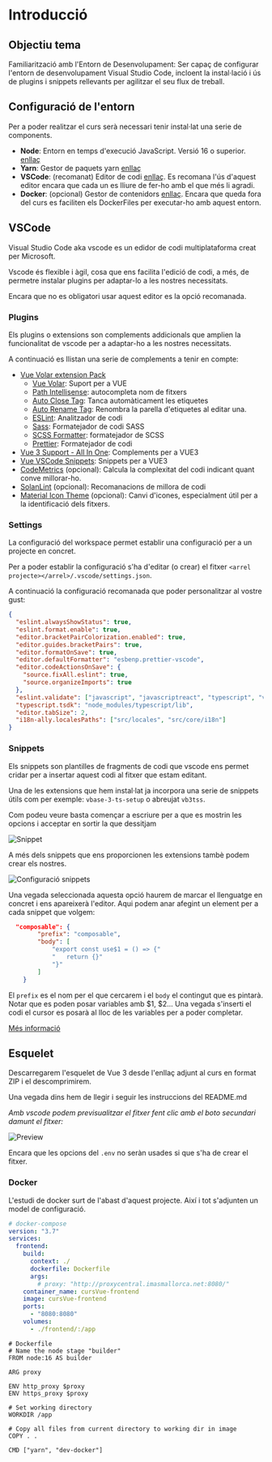 # Introducció

## Objectiu tema

Familiarització amb l'Entorn de Desenvolupament: Ser capaç de configurar l'entorn de desenvolupament Visual Studio Code, incloent la instal·lació i ús de plugins i snippets rellevants per agilitzar el seu flux de treball.

## Configuració de l'entorn

Per a poder realitzar el curs serà necessari tenir instal·lat una serie de components.

- **Node**: Entorn en temps d'execució JavaScript. Versió 16 o superior. [enllaç](https://nodejs.org/en)
- **Yarn**: Gestor de paquets yarn [enllaç](https://classic.yarnpkg.com/en/)
- **VSCode**: (recomanat) Editor de codi [enllaç](https://code.visualstudio.com). Es recomana l'ús d'aquest editor encara que cada un es lliure de fer-ho amb el que més li agradi.
- **Docker**: (opcional) Gestor de contenidors [enllaç](https://www.docker.com). Encara que queda fora del curs es faciliten els DockerFiles per executar-ho amb aquest entorn.

## VSCode

Visual Studio Code aka vscode es un edidor de codi multiplataforma creat per Microsoft.

Vscode és flexible i àgil, cosa que ens facilita l'edició de codi, a més, de permetre instalar plugins per adaptar-lo a les nostres necessitats.

Encara que no es obligatori usar aquest editor es la opció recomanada.

### Plugins

Els plugins o extensions son complements addicionals que amplien la funcionalitat de vscode per a adaptar-ho a les nostres necessitats.

A continuació es llistan una serie de complements a tenir en compte:

- [Vue Volar extension Pack](https://marketplace.visualstudio.com/items?itemName=MisterJ.vue-volar-extention-pack)
  - [Vue Volar](https://marketplace.visualstudio.com/items?itemName=Vue.volar): Suport per a VUE
  - [Path Intellisense](https://marketplace.visualstudio.com/items?itemName=christian-kohler.path-intellisense): autocompleta nom de fitxers
  - [Auto Close Tag](https://marketplace.visualstudio.com/items?itemName=formulahendry.auto-close-tag): Tanca automàticament les etiquetes
  - [Auto Rename Tag](https://marketplace.visualstudio.com/items?itemName=formulahendry.auto-rename-tag): Renombra la parella d'etiquetes al editar una.
  - [ESLint](https://marketplace.visualstudio.com/items?itemName=dbaeumer.vscode-eslint): Analitzador de codi
  - [Sass](https://marketplace.visualstudio.com/items?itemName=Syler.sass-indented): Formatejador de codi SASS
  - [SCSS Formatter](https://marketplace.visualstudio.com/items?itemName=sibiraj-s.vscode-scss-formatter): formatejador de SCSS
  - [Prettier](https://marketplace.visualstudio.com/items?itemName=esbenp.prettier-vscode): Formatejador de codi
- [Vue 3 Support - All In One](https://marketplace.visualstudio.com/items?itemName=Wscats.vue): Complements per a VUE3
- [Vue VSCode Snippets](https://marketplace.visualstudio.com/items?itemName=sdras.vue-vscode-snippets): Snippets per a VUE3
- [CodeMetrics](https://marketplace.visualstudio.com/items?itemName=kisstkondoros.vscode-codemetrics) (opcional): Calcula la complexitat del codi indicant quant conve millorar-ho.
- [SolanLint](https://marketplace.visualstudio.com/items?itemName=SonarSource.sonarlint-vscode) (opcional): Recomanacions de millora de codi
- [Material Icon Theme](https://marketplace.visualstudio.com/items?itemName=PKief.material-icon-theme) (opcional): Canvi d'icones, especialment útil per a la identificació dels fitxers.

### Settings

La configuració del workspace permet establir una configuració per a un projecte en concret.

Per a poder establir la configuració s'ha d'editar (o crear) el fitxer `<arrel projecte></arrel>/.vscode/settings.json`. 

A continuació la configuració recomanada que poder personalitzar al vostre gust:
```json
{
  "eslint.alwaysShowStatus": true,
  "eslint.format.enable": true,
  "editor.bracketPairColorization.enabled": true,
  "editor.guides.bracketPairs": true,
  "editor.formatOnSave": true,
  "editor.defaultFormatter": "esbenp.prettier-vscode",
  "editor.codeActionsOnSave": {
    "source.fixAll.eslint": true,
    "source.organizeImports": true
  },
  "eslint.validate": ["javascript", "javascriptreact", "typescript", "vue"],
  "typescript.tsdk": "node_modules/typescript/lib",
  "editor.tabSize": 2,
  "i18n-ally.localesPaths": ["src/locales", "src/core/i18n"]
}
```

### Snippets

Els snippets son plantilles de fragments de codi que vscode ens permet cridar per a insertar aquest codi al fitxer que estam editant.

Una de les extensions que hem instal·lat ja incorpora una serie de snippets útils com per exemple: `vbase-3-ts-setup` o abreujat `vb3tss`.

Com podeu veure basta començar a escriure per a que es mostrin les opcions i acceptar en sortir la que dessitjam

![Snippet](./imatges/snippet.gif)

A més dels snippets que ens proporcionen les extensions tambè podem crear els nostres.

![Configuració snippets](./imatges/configSnnipets.png)

Una vegada seleccionada aquesta opció haurem de marcar el llenguatge en concret i ens apareixerà l'editor. Aqui podem anar afegint un element per a cada snippet que volgem:

```json
  "composable": {
		"prefix": "composable",
		"body": [
			"export const use$1 = () => {"
			"	return {}"
			"}"
		]
	}
```
El `prefix` es el nom per el que cercarem i el `body` el contingut que es pintarà. Notar que es poden posar variables amb $1, $2... Una vegada s'inserti el codi el cursor es posarà al lloc de les variables per a poder completar.

[Més informació](https://code.visualstudio.com/docs/editor/userdefinedsnippets)

## Esquelet

Descarregarem l'esquelet de Vue 3 desde l'enllaç adjunt al curs en format ZIP i el descomprimirem.

Una vegada dins hem de llegir i seguir les instruccions del README.md

*Amb vscode podem previsualitzar el fitxer fent clic amb el boto secundari damunt el fitxer:*

![Preview](./imatges/preview.png)

Encara que les opcions del `.env` no seràn usades si que s'ha de crear el fitxer.

### Docker

L'estudi de docker surt de l'abast d'aquest projecte. Així i tot s'adjunten un model de configuració.

```yml
# docker-compose
version: "3.7"
services:
  frontend:
    build:
      context: ./
      dockerfile: Dockerfile
      args:
        # proxy: "http://proxycentral.imasmallorca.net:8080/"
    container_name: cursVue-frontend
    image: cursVue-frontend
    ports:
      - "8080:8080"
    volumes:
      - ./frontend/:/app
```

```docker
# Dockerfile
# Name the node stage "builder"
FROM node:16 AS builder

ARG proxy

ENV http_proxy $proxy
ENV https_proxy $proxy

# Set working directory
WORKDIR /app

# Copy all files from current directory to working dir in image
COPY . .

CMD ["yarn", "dev-docker"]
```